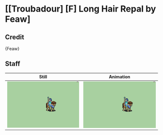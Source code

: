 # [\[Troubadour\] \[F\] Long Hair Repal by Feaw]

## Credit

{Feaw}
	
## Staff

| Still | Animation |
| :---: | :-------: |
| ![Staff still](./Staff_000.png) | ![Staff animation](./Staff.gif) |
